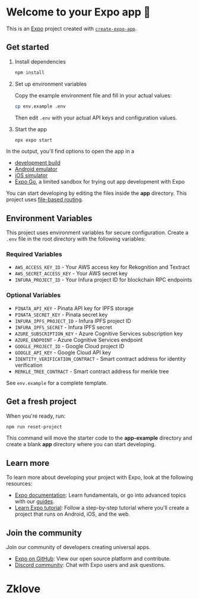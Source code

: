 # Welcome to your Expo app 👋

This is an [Expo](https://expo.dev) project created with [`create-expo-app`](https://www.npmjs.com/package/create-expo-app).

## Get started

1. Install dependencies

   ```bash
   npm install
   ```

2. Set up environment variables

   Copy the example environment file and fill in your actual values:

   ```bash
   cp env.example .env
   ```

   Then edit `.env` with your actual API keys and configuration values.

3. Start the app

   ```bash
   npx expo start
   ```

In the output, you'll find options to open the app in a

- [development build](https://docs.expo.dev/develop/development-builds/introduction/)
- [Android emulator](https://docs.expo.dev/workflow/android-studio-emulator/)
- [iOS simulator](https://docs.expo.dev/workflow/ios-simulator/)
- [Expo Go](https://expo.dev/go), a limited sandbox for trying out app development with Expo

You can start developing by editing the files inside the **app** directory. This project uses [file-based routing](https://docs.expo.dev/router/introduction).

## Environment Variables

This project uses environment variables for secure configuration. Create a `.env` file in the root directory with the following variables:

### Required Variables

- `AWS_ACCESS_KEY_ID` - Your AWS access key for Rekognition and Textract
- `AWS_SECRET_ACCESS_KEY` - Your AWS secret key
- `INFURA_PROJECT_ID` - Your Infura project ID for blockchain RPC endpoints

### Optional Variables

- `PINATA_API_KEY` - Pinata API key for IPFS storage
- `PINATA_SECRET_KEY` - Pinata secret key
- `INFURA_IPFS_PROJECT_ID` - Infura IPFS project ID
- `INFURA_IPFS_SECRET` - Infura IPFS secret
- `AZURE_SUBSCRIPTION_KEY` - Azure Cognitive Services subscription key
- `AZURE_ENDPOINT` - Azure Cognitive Services endpoint
- `GOOGLE_PROJECT_ID` - Google Cloud project ID
- `GOOGLE_API_KEY` - Google Cloud API key
- `IDENTITY_VERIFICATION_CONTRACT` - Smart contract address for identity verification
- `MERKLE_TREE_CONTRACT` - Smart contract address for merkle tree

See `env.example` for a complete template.

## Get a fresh project

When you're ready, run:

```bash
npm run reset-project
```

This command will move the starter code to the **app-example** directory and create a blank **app** directory where you can start developing.

## Learn more

To learn more about developing your project with Expo, look at the following resources:

- [Expo documentation](https://docs.expo.dev/): Learn fundamentals, or go into advanced topics with our [guides](https://docs.expo.dev/guides).
- [Learn Expo tutorial](https://docs.expo.dev/tutorial/introduction/): Follow a step-by-step tutorial where you'll create a project that runs on Android, iOS, and the web.

## Join the community

Join our community of developers creating universal apps.

- [Expo on GitHub](https://github.com/expo/expo): View our open source platform and contribute.
- [Discord community](https://chat.expo.dev): Chat with Expo users and ask questions.

#    Z k l o v e 

 
 
